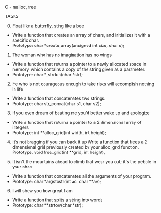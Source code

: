 C - malloc, free
		
TASKS

0. Float like a butterfly, sting like a bee
- Write a function that creates an array of chars, and initializes it with a specific char.		
- Prototype: char *create_array(unsigned int size, char c);

		
1. The woman who has no imagination has no wings
- Write a function that returns a pointer to a newly allocated space in memory, which contains a copy of the string given as a parameter.
- Prototype: char *_strdup(char *str);		

		
2. He who is not courageous enough to take risks will accomplish nothing in life		
- Write a function that concatenates two strings.	
- Prototype: char str_concat(char s1, char s2);
		

		
3. If you even dream of beating me you'd better wake up and apologize
- Write a function that returns a pointer to a 2 dimensional array of integers.		
- Prototype: int **alloc_grid(int width, int height);
		

		
4. It's not bragging if you can back it up
Write a function that frees a 2 dimensional grid previously created by your alloc_grid function.		
Prototype: void free_grid(int **grid, int height);


		
5. It isn't the mountains ahead to climb that wear you out; it's the pebble in your shoe
- Write a function that concatenates all the arguments of your program.
- Prototype: char *argstostr(int ac, char **av);		

		
6. I will show you how great I am
- Write a function that splits a string into words
- Prototype: char **strtow(char *str);
